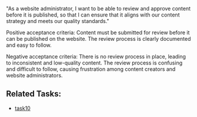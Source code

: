 "As a website administrator, I want to be able to review and approve content before it is published, so that I can ensure that it aligns with our content strategy and meets our quality standards."

Positive acceptance criteria:
Content must be submitted for review before it can be published on the website.
The review process is clearly documented and easy to follow.

Negative acceptance criteria:
There is no review process in place, leading to inconsistent and low-quality content.
The review process is confusing and difficult to follow, causing frustration among content creators and website administrators.

## Related Tasks:
* [task10](Tasks/task10.md)
